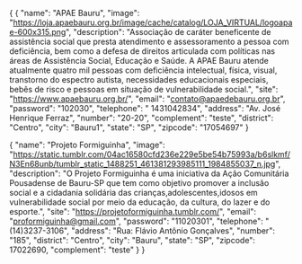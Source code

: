 
{
{
    "name": "APAE Bauru",
    "image": "https://loja.apaebauru.org.br/image/cache/catalog/LOJA_VIRTUAL/logoapae-600x315.png",
    "description": "Associação de caráter beneficente de assistência social que presta atendimento e assessoramento a pessoa com deficiência, bem como a defesa de direitos articulada com políticas nas áreas de Assistência Social, Educação e Saúde. A APAE Bauru atende atualmente quatro mil pessoas com deficiência intelectual, física, visual, transtorno do espectro autista, necessidades educacionais especiais, bebês de risco e pessoas em situação de vulnerabilidade social.",
     "site": "https://www.apaebauru.org.br/",
     "email": "contato@apaedebauru.org.br",
     "password": "102030",
     "telephone": " 1431042834",
     "address": "Av. José Henrique Ferraz",
     "number": "20-20",
     "complement": "teste",
     "district": "Centro",
     "city": "Bauru1",
     "state": "SP",
     "zipcode": "17054697"
}

{
    "name": "Projeto Formiguinha",
    "image": "https://static.tumblr.com/04ac16580cfd236e229e5be54b75993a/b6slkmf/N3En68unb/tumblr_static_1488251_461381293985111_1984855037_n.jpg",
    "description": "O Projeto Formiguinha é uma iniciativa da Ação Comunitária Pousadense de Bauru-SP que tem como objetivo promover a inclusão social e a cidadania solidária das crianças,adolescentes,idosos em vulnerabilidade social por meio da educação, da cultura, do lazer e do esporte.",
     "site": "https://projetoformiguinha.tumblr.com/",
     "email": "proformiguinha@gmail.com",
     "password": "11020301",
     "telephone": "(14)3237-3106",
     "address": "Rua: Flávio Antônio Gonçalves",
     "number": "185",
     "district": "Centro",
	 "city": "Bauru",
     "state": "SP",
     "zipcode": 17022690,
	 "complement": "teste"
}
}